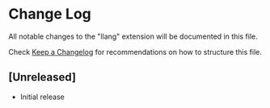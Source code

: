 # Change Log

All notable changes to the "llang" extension will be documented in this file.

Check [Keep a Changelog](http://keepachangelog.com/) for recommendations on how to structure this file.

## [Unreleased]

- Initial release